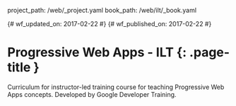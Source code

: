 project_path: /web/_project.yaml
book_path: /web/ilt/_book.yaml

{# wf_updated_on: 2017-02-22 #}
{# wf_published_on: 2017-02-22 #}

# Progressive Web Apps - ILT {: .page-title }

Curriculum for instructor-led training course for teaching Progressive Web
Apps concepts. Developed by Google Developer Training.
